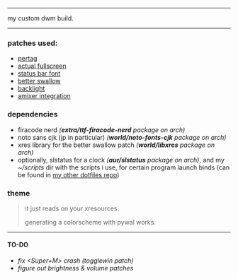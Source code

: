 ***
my custom dwm build.
***

### patches used:
+ [pertag](https://dwm.suckless.org/patches/pertag/)
+ [actual fullscreen](https://dwm.suckless.org/patches/actualfullscreen/)
+ [status bar font](https://dwm.suckless.org/patches/statusbarfont/)
+ [better swallow](https://dwm.suckless.org/patches/betterswallow/)
+ [backlight](https://dwm.suckless.org/patches/backlight/)
+ [amixer integration](https://dwm.suckless.org/patches/amixer-integration/)


### dependencies
+ firacode nerd *(**extra/ttf-firacode-nerd** package on arch)*
+ noto sans cjk (jp in particular) *(**world/noto-fonts-cjk** package on arch)*
+ xres library for the better swallow patch *(**world/libxres** package on arch)*
+ optionally, slstatus for a clock *(**aur/slstatus** package on arch)*, and my *~/scripts* dir with the scripts i use, for certain program launch binds (can be found in [my other dotfiles repo](https://github.com/akai-hana/dotfiles))

### theme
> it just reads on your xresources.
> 
> generating a colorscheme with pywal works.
***

#### TO-DO
+ *fix <Super+M> crash (togglewin patch)*
+ *figure out brightness & volume patches*
